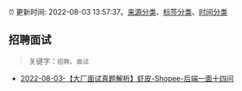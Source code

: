 :alarm_clock: 更新时间: 2022-08-03 13:57:37。[来源分类](../README.md)、[标签分类](../TAGS.md)、[时间分类](../TIMELINE.md)

## 招聘面试


> 关键字：`招聘`、`面试`



- [2022-08-03-【大厂面试真题解析】虾皮-Shopee-后端一面十四问](https://toutiao.io/k/pol71im) 